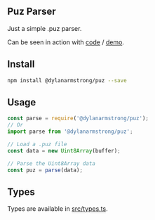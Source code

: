 ## Puz Parser

Just a simple .puz parser.

Can be seen in action with [code](https://github.com/dylanarmstrong/crossword-svelte) / [demo](https://dylan.is/crossword).

## Install

```sh
npm install @dylanarmstrong/puz --save
```

## Usage

```js
const parse = require('@dylanarmstrong/puz');
// Or
import parse from '@dylanarmstrong/puz';

// Load a .puz file
const data = new Uint8Array(buffer);

// Parse the Uint8Array data
const puz = parse(data);
```

## Types

Types are available in [src/types.ts](src/types.ts).
